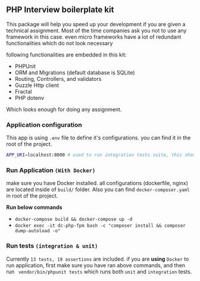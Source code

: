 ## PHP Interview boilerplate kit
This package will help you speed up your development if you are given a technical assignment.
Most of the time companies ask you not to use any framework in this case. even micro frameworks have a lot of 
redundant functionalities which do not look necessary

following functionalities are embedded in this kit:
- PHPUnit
- ORM and Migrations  (default database is SQLite)
- Routing, Controllers, and validators
- Guzzle Http client
- Fractal
- PHP dotenv

Which looks enough for doing any assignment.

    
### Application configuration
This app is using `.env` file to define it's configurations. you can find it in the root of the project.
```bash
APP_URI=localhost:8000 # used to run integration tests suite, this should be same for application
```
### Run Application `(With Docker)`
make sure you have Docker installed. all configurations (dockerfile, nginx) are located inside of `build/` folder.
Also you can find `docker-composer.yaml` in root of the project.

**Run below commands** 
- `docker-compose build && docker-compose up -d` 
- `docker exec -it dc-php-fpm bash -c "composer install && composer dump-autoload -o"` 

### Run tests `(integration & unit)`
Currently `13 tests, 19 assertions` are included.
if you are **using** `Docker` to run application, first make sure you have ran above commands, and then run
` vendor/bin/phpunit tests` which runs both `unit` and `integration` tests.
